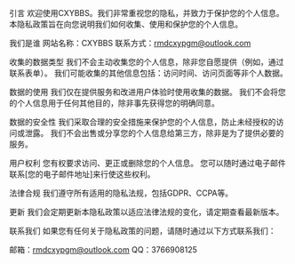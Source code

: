 引言
欢迎使用CXYBBS。我们非常重视您的隐私，并致力于保护您的个人信息。本隐私政策旨在向您说明我们如何收集、使用和保护您的个人信息。

我们是谁
网站名称：CXYBBS
联系方式：rmdcxypgm@outlook.com

收集的数据类型
我们不会主动收集您的个人信息，除非您自愿提供（例如，通过联系表单）。
我们可能收集的其他信息包括：访问时间、访问页面等非个人数据。

数据的使用
我们仅在提供服务和改进用户体验时使用收集的数据。
我们不会将您的个人信息用于任何其他目的，除非事先获得您的明确同意。

数据的安全性
我们采取合理的安全措施来保护您的个人信息，防止未经授权的访问或泄露。
我们不会出售或分享您的个人信息给第三方，除非是为了提供必要的服务。

用户权利
您有权要求访问、更正或删除您的个人信息。
您可以随时通过电子邮件联系[您的电子邮件地址]来行使这些权利。

法律合规
我们遵守所有适用的隐私法规，包括GDPR、CCPA等。

更新
我们会定期更新本隐私政策以适应法律法规的变化，请定期查看最新版本。

联系我们
如果您有任何关于隐私政策的问题，请随时通过以下方式联系我们：

邮箱：rmdcxypgm@outlook.com
QQ：3766908125